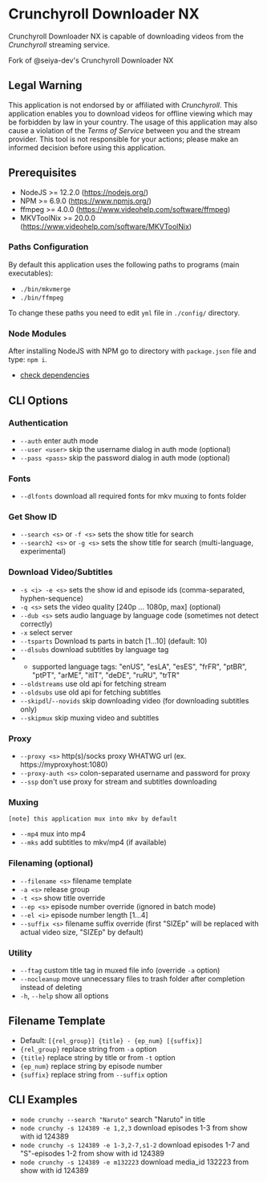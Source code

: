 # Crunchyroll Downloader NX

Crunchyroll Downloader NX is capable of downloading videos from the *Crunchyroll* streaming service.

Fork of @seiya-dev's Crunchyroll Downloader NX

## Legal Warning

This application is not endorsed by or affiliated with *Crunchyroll*. This application enables you to download videos for offline viewing which may be forbidden by law in your country. The usage of this application may also cause a violation of the *Terms of Service* between you and the stream provider. This tool is not responsible for your actions; please make an informed decision before using this application.

## Prerequisites

* NodeJS >= 12.2.0 (https://nodejs.org/)
* NPM >= 6.9.0 (https://www.npmjs.org/)
* ffmpeg >= 4.0.0 (https://www.videohelp.com/software/ffmpeg)
* MKVToolNix >= 20.0.0 (https://www.videohelp.com/software/MKVToolNix)

### Paths Configuration

By default this application uses the following paths to programs (main executables):
* `./bin/mkvmerge`
* `./bin/ffmpeg`

To change these paths you need to edit `yml` file in `./config/` directory.

### Node Modules

After installing NodeJS with NPM go to directory with `package.json` file and type: `npm i`.
* [check dependencies](https://david-dm.org/anidl/crunchyroll-downloader-nx)

## CLI Options

### Authentication

* `--auth` enter auth mode
* `--user <user>` skip the username dialog in auth mode (optional)
* `--pass <pass>` skip the password dialog in auth mode (optional)

### Fonts

* `--dlfonts` download all required fonts for mkv muxing to fonts folder

### Get Show ID

* `--search <s>` or `-f <s>` sets the show title for search
* `--search2 <s>` or `-g <s>` sets the show title for search (multi-language, experimental)

### Download Video/Subtitles

* `-s <i> -e <s>` sets the show id and episode ids (comma-separated, hyphen-sequence)
* `-q <s>` sets the video quality [240p ... 1080p, max] (optional)
* `--dub <s>` sets audio language by language code (sometimes not detect correctly)
* `-x` select server
* `--tsparts` Download ts parts in batch [1...10] (default: 10)
* `--dlsubs` download subtitles by language tag
* * supported language tags: "enUS", "esLA", "esES", "frFR", "ptBR", "ptPT", "arME", "itIT", "deDE", "ruRU", "trTR"
* `--oldstreams` use old api for fetching stream
* `--oldsubs` use old api for fetching subtitles
* `--skipdl`/`--novids` skip downloading video (for downloading subtitles only)
* `--skipmux` skip muxing video and subtitles

### Proxy

* `--proxy <s>` http(s)/socks proxy WHATWG url (ex. https://myproxyhost:1080)
* `--proxy-auth <s>` colon-separated username and password for proxy
* `--ssp` don't use proxy for stream and subtitles downloading

### Muxing

`[note] this application mux into mkv by default`
* `--mp4` mux into mp4
* `--mks` add subtitles to mkv/mp4 (if available)

### Filenaming (optional)

* `--filename <s>` filename template
* `-a <s>` release group
* `-t <s>` show title override
* `--ep <s>` episode number override (ignored in batch mode)
* `--el <i>` episode number length [1...4]
* `--suffix <s>` filename suffix override (first "SIZEp" will be replaced with actual video size, "SIZEp" by default)

### Utility

* `--ftag` custom title tag in muxed file info (override `-a` option)
* `--nocleanup` move unnecessary files to trash folder after completion instead of deleting
* `-h`, `--help` show all options

## Filename Template

* Default: `[{rel_group}] {title} - {ep_num} [{suffix}]`
* `{rel_group}` replace string from `-a` option
* `{title}` replace string by title or from `-t` option
* `{ep_num}` replace string by episode number
* `{suffix}` replace string from `--suffix` option

## CLI Examples

* `node crunchy --search "Naruto"` search "Naruto" in title
* `node crunchy -s 124389 -e 1,2,3` download episodes 1-3 from show with id 124389
* `node crunchy -s 124389 -e 1-3,2-7,s1-2` download episodes 1-7 and "S"-episodes 1-2 from show with id 124389
* `node crunchy -s 124389 -e m132223` download media_id 132223 from show with id 124389
